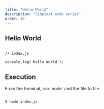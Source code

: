```yaml
---
title: "Hello World"
description: "Simplest node script"
order: 10
---
```


<div class="container">
  <h2>Hello World</h2>

<pre><code class="lang-javascript">
// index.js

console.log('Hello World');
</code></pre>

</div>


<div class="container">
  <h2>Execution</h2>
  <p>From the terminal, run `node` and the file to file</p>

<pre><code class="lang-bash">
$ node index.js
</code></pre>

</div>
